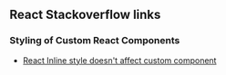 ## React Stackoverflow links 
### Styling of Custom React Components
- [React Inline style doesn't affect custom component](https://stackoverflow.com/questions/55089750/react-inline-style-doesnt-affect-my-custom-component)
